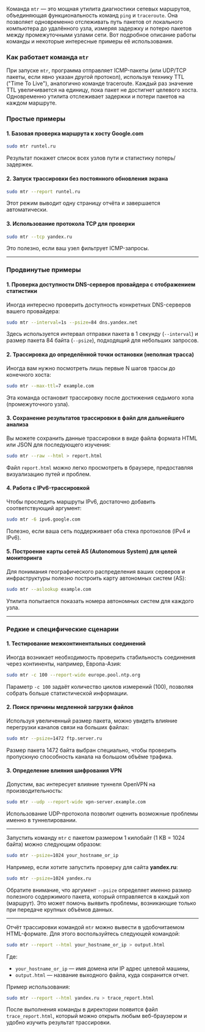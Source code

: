 Команда `mtr` — это мощная утилита диагностики сетевых маршрутов, объединяющая функциональность команд `ping` и `traceroute`. Она позволяет одновременно отслеживать путь пакетов от локального компьютера до удалённого узла, измеряя задержку и потерю пакетов между промежуточными узлами сети. Вот подробное описание работы команды и некоторые интересные примеры её использования.

### Как работает команда `mtr`

При запуске `mtr`, программа отправляет ICMP-пакеты (или UDP/TCP пакеты, если явно указан другой протокол), используя технику TTL ("Time To Live"), аналогично команде traceroute. Каждый раз значение TTL увеличивается на единицу, пока пакет не достигнет целевого хоста. Одновременно утилита отслеживает задержки и потери пакетов на каждом маршруте.

### Простые примеры

#### 1. Базовая проверка маршрута к хосту Google.com
```bash
sudo mtr runtel.ru
```
Результат покажет список всех узлов пути и статистику потерь/задержек.

#### 2. Запуск трассировки без постоянного обновления экрана
```bash
sudo mtr --report runtel.ru
```
Этот режим выводит одну страницу отчёта и завершается автоматически.

#### 3. Использование протокола TCP для проверки
```bash
sudo mtr --tcp yandex.ru
```
Это полезно, если ваш узел фильтрует ICMP-запросы.

---

### Продвинутые примеры

#### 1. Проверка доступности DNS-серверов провайдера с отображением статистики
Иногда интересно проверить доступность конкретных DNS-серверов вашего провайдера:
```bash
sudo mtr --interval=1s --psize=84 dns.yandex.net
```
Здесь используется интервал отправки пакета в 1 секунду (`--interval`) и размер пакета 84 байта (`--psize`), подходящий для небольших запросов.

#### 2. Трассировка до определённой точки остановки (неполная трасса)
Иногда вам нужно посмотреть лишь первые N шагов трассы до конечного хоста:
```bash
sudo mtr --max-ttl=7 example.com
```
Эта команда остановит трассировку после достижения седьмого хопа (промежуточного узла).

#### 3. Сохранение результатов трассировки в файл для дальнейшего анализа
Вы можете сохранить данные трассировки в виде файла формата HTML или JSON для последующего изучения:
```bash
sudo mtr --raw --html > report.html
```
Файл `report.html` можно легко просмотреть в браузере, предоставляя визуализацию путей и проблем.

#### 4. Работа с IPv6-трассировкой
Чтобы проследить маршруты IPv6, достаточно добавить соответствующий аргумент:
```bash
sudo mtr -6 ipv6.google.com
```
Полезно, если ваша сеть поддерживает оба стека протоколов (IPv4 и IPv6).

#### 5. Построение карты сетей AS (Autonomous System) для целей мониторинга
Для понимания географического распределения ваших серверов и инфраструктуры полезно построить карту автономных систем (AS):
```bash
sudo mtr --aslookup example.com
```
Утилита попытается показать номера автономных систем для каждого узла.

---

### Редкие и специфические сценарии

#### 1. Тестирование межконтинентальных соединений
Иногда возникает необходимость проверить стабильность соединения через континенты, например, Европа-Азия:
```bash
sudo mtr -c 100 --report-wide europe.pool.ntp.org
```
Параметр `-c 100` задаёт количество циклов измерений (100), позволяя собрать больше статистической информации.

#### 2. Поиск причины медленной загрузки файлов
Используя увеличенный размер пакета, можно увидеть влияние перегрузки каналов связи на больших файлах:
```bash
sudo mtr --psize=1472 ftp.server.ru
```
Размер пакета 1472 байта выбран специально, чтобы проверить пропускную способность канала на большом объёме трафика.

#### 3. Определение влияния шифрования VPN
Допустим, вас интересует влияние туннеля OpenVPN на производительность:
```bash
sudo mtr --udp --report-wide vpn-server.example.com
```
Использование UDP-протокола позволит оценить возможные проблемы именно в туннелировании.

---

Запустить команду `mtr` с пакетом размером 1 килобайт (1 KB = 1024 байта) можно следующим образом:

```bash
sudo mtr --psize=1024 your_hostname_or_ip
```

Например, если хотите запустить проверку для сайта **yandex.ru**:

```bash
sudo mtr --psize=1024 yandex.ru
```

Обратите внимание, что аргумент `--psize` определяет именно размер полезного содержимого пакета, который отправляется в каждый хоп (маршрут). Это может помочь выявить проблемы, возникающие только при передаче крупных объёмов данных.

---

Отчёт трассировки командой `mtr` можно вывести в удобочитаемом HTML-формате. Для этого воспользуйтесь следующей командой:

```bash
sudo mtr --report --html your_hostname_or_ip > output.html
```

Где:
- `your_hostname_or_ip` — имя домена или IP адрес целевой машины,
- `output.html` — название выходного файла, куда сохранится отчет.

Пример использования:

```bash
sudo mtr --report --html yandex.ru > trace_report.html
```

После выполнения команды в директории появится файл `trace_report.html`, который можно открыть любым веб-браузером и удобно изучить результат трассировки.



